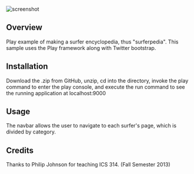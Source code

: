 ![screenshot](https://raw.github.com/TechnoTechie/surferpedia/master/doc/screenshot.png)

Overview
--------

Play example of making a surfer encyclopedia, thus "surferpedia".
This sample uses the Play framework along with Twitter bootstrap.

Installation
------------

Download the .zip from GitHub, unzip, cd into the directory, invoke the play command
to enter the play console, and execute the run command to see the running application
at localhost:9000

Usage
-----

The navbar allows the user to navigate to each surfer's page, which is divided by category.

Credits
-------

Thanks to Philip Johnson for teaching ICS 314. (Fall Semester 2013)

